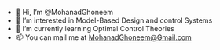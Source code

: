 - 👋 Hi, I’m @MohanadGhoneem
- 👀 I’m interested in Model-Based Design and control Systems
- 🌱 I’m currently learning Optimal Control Theories
- 📫 You can mail me at MohanadGhoneem@Gmail.com
